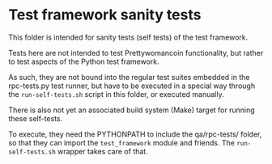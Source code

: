 Test framework sanity tests
===========================

This folder is intended for sanity tests (self tests) of the test framework.

Tests here are not intended to test Prettywomancoin functionality, but rather to
test aspects of the Python test framework.

As such, they are not bound into the regular test suites embedded  in the
rpc-tests.py test runner, but have to be executed in a special way through
the `run-self-tests.sh` script in this folder, or executed manually.

There is also not yet an associated build system (Make) target for running
these self-tests.

To execute, they need the PYTHONPATH to include the qa/rpc-tests/ folder,
so that they can import the `test_framework` module and friends.
The `run-self-tests.sh` wrapper takes care of that.
